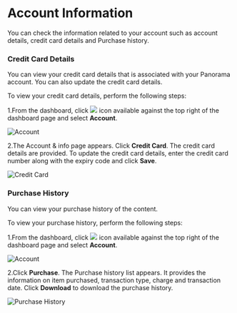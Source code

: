 # Account Information

You can check the information related to your account such as account details, credit card details and Purchase history.

### Credit Card Details 

You can view your credit card details that is associated with your Panorama account. You can also update the credit card details.

To view your credit card details, perform the following steps:

1.From the dashboard, click ![](https://firebasestorage.googleapis.com/v0/b/gitbook-28427.appspot.com/o/assets%2F-M2BI-T5HeZe6viTdBX0%2F-M2E13dXD0XXe0zsZ37f%2F-M2E2q7Pez81iPbQ5YB3%2FIcon2.png?alt=media&token=1a309733-8e68-46b3-8f8c-1590132f2509) icon available against the top right of the dashboard page and select **Account**.

![Account](https://gblobscdn.gitbook.com/assets%2F-M2BI-T5HeZe6viTdBX0%2F-M2E13dXD0XXe0zsZ37f%2F-M2E3EAVbIWHdlRL6uQb%2FAccount_details.png?alt=media&token=0b9d7516-a741-436b-bab7-38f1adba0ffa)

2.The Account & info page appears. Click **Credit Card**. The credit card details are provided. To update the credit card details, enter the credit card number along with the expiry code and click **Save**.

![Credit Card](https://gblobscdn.gitbook.com/assets%2F-M2BI-T5HeZe6viTdBX0%2F-M2E3N-K_PUEd_bShP5P%2F-M2E53Lc5QYRJM0qmHH1%2FCredit_card.png?alt=media&token=c7eaa194-6692-406e-912f-5941eb729123)

### Purchase History 

You can view your purchase history of the content.

To view your purchase history, perform the following steps:

1.From the dashboard, click ![](https://firebasestorage.googleapis.com/v0/b/gitbook-28427.appspot.com/o/assets%2F-M2BI-T5HeZe6viTdBX0%2F-M2E13dXD0XXe0zsZ37f%2F-M2E2q7Pez81iPbQ5YB3%2FIcon2.png?alt=media&token=1a309733-8e68-46b3-8f8c-1590132f2509) icon available against the top right of the dashboard page and select **Account**.

![Account](https://gblobscdn.gitbook.com/assets%2F-M2BI-T5HeZe6viTdBX0%2F-M2E13dXD0XXe0zsZ37f%2F-M2E3EAVbIWHdlRL6uQb%2FAccount_details.png?alt=media&token=0b9d7516-a741-436b-bab7-38f1adba0ffa)

2.Click **Purchase**. The Purchase history list appears. It provides the information on item purchased, transaction type, charge and transaction date. Click **Download** to download the purchase history.

![Purchase History](https://gblobscdn.gitbook.com/assets%2F-M2BI-T5HeZe6viTdBX0%2F-M2E6mm592gGQIhz2uJL%2F-M2E6sqm5MGn3eWik_Ef%2FPurcase.png?alt=media&token=3a539121-5e10-4e4b-99a9-c9ac00f0f53c)

